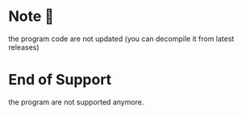 # Note 📝
the program code are not updated (you can decompile it from latest releases)

# End of Support
the program are not supported anymore.
